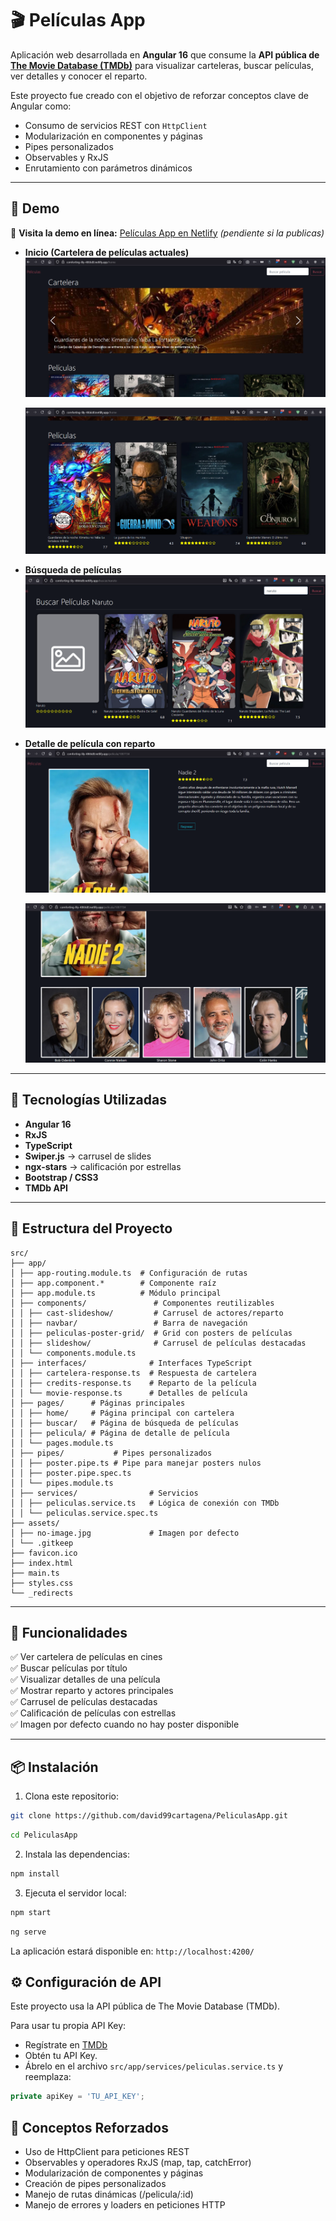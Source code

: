 # 🎬 Películas App

Aplicación web desarrollada en **Angular 16** que consume la **API pública de [The Movie Database (TMDb)](https://www.themoviedb.org/)** para visualizar carteleras, buscar películas, ver detalles y conocer el reparto.

Este proyecto fue creado con el objetivo de reforzar conceptos clave de Angular como:

- Consumo de servicios REST con `HttpClient`
- Modularización en componentes y páginas
- Pipes personalizados
- Observables y RxJS
- Enrutamiento con parámetros dinámicos

---

## 📸 Demo

🔗 **Visita la demo en línea:** [Películas App en Netlify](#) _(pendiente si la publicas)_

- **Inicio (Cartelera de películas actuales)**  
  ![Home Screenshot](https://raw.githubusercontent.com/david99cartagena/PeliculasApp/refs/heads/main/media/Screenshot_1.png)

  ![Home Screenshot](https://raw.githubusercontent.com/david99cartagena/PeliculasApp/refs/heads/main/media/Screenshot_2.png)

- **Búsqueda de películas**  
  ![Search Screenshot](https://raw.githubusercontent.com/david99cartagena/PeliculasApp/refs/heads/main/media/Screenshot_3.png)

- **Detalle de película con reparto**  
  ![Detalle Screenshot](https://raw.githubusercontent.com/david99cartagena/PeliculasApp/refs/heads/main/media/Screenshot_4.png)

  ![Detalle Screenshot](https://raw.githubusercontent.com/david99cartagena/PeliculasApp/refs/heads/main/media/Screenshot_5.png)

---

## 🚀 Tecnologías Utilizadas

- **Angular 16**
- **RxJS**
- **TypeScript**
- **Swiper.js** → carrusel de slides
- **ngx-stars** → calificación por estrellas
- **Bootstrap / CSS3**
- **TMDb API**

---

## 📁 Estructura del Proyecto

```
src/
├── app/
│ ├── app-routing.module.ts  # Configuración de rutas
│ ├── app.component.*        # Componente raíz
│ ├── app.module.ts          # Módulo principal
│ ├── components/               # Componentes reutilizables
│ │ ├── cast-slideshow/         # Carrusel de actores/reparto
│ │ ├── navbar/                 # Barra de navegación
│ │ ├── peliculas-poster-grid/  # Grid con posters de películas
│ │ ├── slideshow/              # Carrusel de películas destacadas
│ │ └── components.module.ts
│ ├── interfaces/              # Interfaces TypeScript
│ │ ├── cartelera-response.ts  # Respuesta de cartelera
│ │ ├── credits-response.ts    # Reparto de la película
│ │ └── movie-response.ts      # Detalles de película
│ ├── pages/      # Páginas principales
│ │ ├── home/     # Página principal con cartelera
│ │ ├── buscar/   # Página de búsqueda de películas
│ │ ├── pelicula/ # Página de detalle de película
│ │ └── pages.module.ts
│ ├── pipes/           # Pipes personalizados
│ │ ├── poster.pipe.ts # Pipe para manejar posters nulos
│ │ ├── poster.pipe.spec.ts
│ │ └── pipes.module.ts
│ ├── services/                # Servicios
│ │ ├── peliculas.service.ts   # Lógica de conexión con TMDb
│ │ └── peliculas.service.spec.ts
├── assets/
│ ├── no-image.jpg             # Imagen por defecto
│ └── .gitkeep
├── favicon.ico
├── index.html
├── main.ts
├── styles.css
└── _redirects
```

---

## 🔑 Funcionalidades

✅ Ver cartelera de películas en cines  
✅ Buscar películas por título  
✅ Visualizar detalles de una película  
✅ Mostrar reparto y actores principales  
✅ Carrusel de películas destacadas  
✅ Calificación de películas con estrellas  
✅ Imagen por defecto cuando no hay poster disponible

---

## 📦 Instalación

1. Clona este repositorio:

```bash
git clone https://github.com/david99cartagena/PeliculasApp.git
```

```bash
cd PeliculasApp
```

2. Instala las dependencias:

```bash
npm install
```

3. Ejecuta el servidor local:

```bash
npm start
```

```bash
ng serve
```

La aplicación estará disponible en: `http://localhost:4200/`

## ⚙️ Configuración de API

Este proyecto usa la API pública de The Movie Database (TMDb).

Para usar tu propia API Key:

- Regístrate en [TMDb](https://www.themoviedb.org/documentation/api)
- Obtén tu API Key.
- Ábrelo en el archivo `src/app/services/peliculas.service.ts` y reemplaza:

```ts
private apiKey = 'TU_API_KEY';
```

## 🧠 Conceptos Reforzados

- Uso de HttpClient para peticiones REST
- Observables y operadores RxJS (map, tap, catchError)
- Modularización de componentes y páginas
- Creación de pipes personalizados
- Manejo de rutas dinámicas (/pelicula/:id)
- Manejo de errores y loaders en peticiones HTTP
